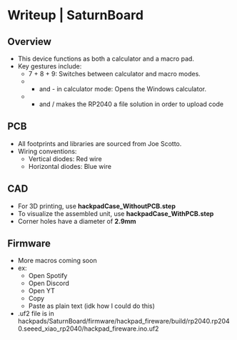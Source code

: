 # Writeup | SaturnBoard
## Overview
- This device functions as both a calculator and a macro pad.
- Key gestures include:
  - 7 + 8 + 9: Switches between calculator and macro modes.
  - + and - in calculator mode: Opens the Windows calculator.
  - * and / makes the RP2040 a file solution in order to upload code

## PCB
- All footprints and libraries are sourced from Joe Scotto.
- Wiring conventions:
  - Vertical diodes: Red wire
  - Horizontal diodes: Blue wire

## CAD
- For 3D printing, use **hackpadCase_WithoutPCB.step**
- To visualize the assembled unit, use **hackpadCase_WithPCB.step**
- Corner holes have a diameter of **2.9mm**

## Firmware
- More macros coming soon
- ex: 
  - Open Spotify
  - Open Discord
  - Open YT
  - Copy
  - Paste as plain text (idk how I could do this)
- .uf2 file is in hackpads/SaturnBoard/firmware/hackpad_fireware/build/rp2040.rp2040.seeed_xiao_rp2040/hackpad_fireware.ino.uf2

